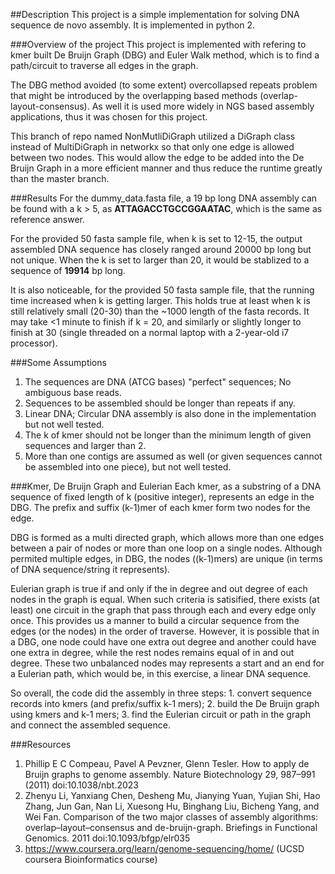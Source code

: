 ##Description
This project is a simple implementation for solving DNA sequence de novo assembly. It is implemented in python 2.

###Overview of the project
 This project is implemented with refering to kmer built De Bruijn Graph (DBG) and Euler Walk method, which is to find a path/circuit to traverse all edges in the graph.

The DBG method avoided (to some extent) overcollapsed repeats problem that might be introduced by the overlapping based methods (overlap-layout-consensus). As well it is used more widely in NGS based assembly applications, thus it was chosen for this project.

This branch of repo named NonMutliDiGraph utilized a DiGraph class instead of MultiDiGraph in networkx so that only one edge is allowed between two nodes. This would allow the edge to be added into the De Bruijn Graph in a more efficient manner and thus reduce the runtime greatly than the master branch. 

###Results
 For the dummy_data.fasta file, a 19 bp long DNA assembly can be found with a k > 5, as __ATTAGACCTGCCGGAATAC__, which is the same as reference answer.

For the provided 50 fasta sample file, when k is set to 12-15, the output assembled DNA sequence has closely ranged around 20000 bp long but not unique. When the k is set to larger than 20, it would be stablized to a sequence of __19914__ bp long.

It is also noticeable, for the provided 50 fasta sample file, that the running time increased when k is getting larger. This holds true at least when k is still relatively small (20-30) than the ~1000 length of the fasta records. It may take <1 minute to finish if k = 20, and similarly or slightly longer to finish at 30 (single threaded on a normal laptop with a 2-year-old i7 processor).

###Some Assumptions
1. The sequences are DNA (ATCG bases) "perfect" sequences; No ambiguous base reads.
2. Sequences to be assembled should be longer than repeats if any.
3. Linear DNA; Circular DNA assembly is also done in the implementation but not well tested.
4. The k of kmer should not be longer than the minimum length of given sequences and larger than 2.
5. More than one contigs are assumed as well (or given sequences cannot be assembled into one piece), but not well tested.

###Kmer, De Bruijn Graph and Eulerian
Each kmer, as a substring of a DNA sequence of fixed length of k (positive integer), represents an edge in the DBG. The prefix and suffix (k-1)mer of each kmer form two nodes for the edge.

DBG is formed as a multi directed graph, which allows more than one edges between a pair of nodes or more than one loop on a single nodes. Although permited multiple edges, in DBG, the nodes ((k-1)mers) are unique (in terms of DNA sequence/string it represents).

Eulerian graph is true if and only if the in degree and out degree of each nodes in the graph is equal. When such criteria is satisified, there exists (at least) one circuit in the graph that pass through each and every edge only once. This provides us a manner to build a circular sequence from the edges (or the nodes) in the order of traverse. However, it is possible that in a DBG, one node could have one extra out degree and another could have one extra in degree, while the rest nodes remains equal of in and out degree. These two unbalanced nodes may represents a start and an end for a Eulerian path, which would be, in this exercise, a linear DNA sequence.

So overall, the code did the assembly in three steps: 1. convert sequence records into kmers (and prefix/suffix k-1 mers); 2. build the De Bruijn graph using kmers and k-1 mers; 3. find the Eulerian circuit or path in the graph and connect the assembled sequence.

###Resources
1. Phillip E C Compeau, Pavel A Pevzner, Glenn Tesler. How to apply de Bruijn graphs to genome assembly. Nature Biotechnology 29, 987–991 (2011) doi:10.1038/nbt.2023
2. Zhenyu Li, Yanxiang Chen, Desheng Mu, Jianying Yuan, Yujian Shi, Hao Zhang, Jun Gan, Nan Li, Xuesong Hu, Binghang Liu, Bicheng Yang, and Wei Fan. Comparison of the two major classes of assembly algorithms: overlap–layout–consensus and de-bruijn-graph. Briefings in Functional Genomics. 2011 doi:10.1093/bfgp/elr035
3. https://www.coursera.org/learn/genome-sequencing/home/  (UCSD coursera Bioinformatics course)